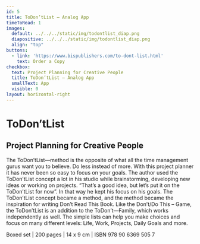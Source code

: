 ```yaml
---
id: 5
title: ToDon’tList — Analog App
timeToRead: 1
images:
  default: ../../../static/img/todontlist_diap.png
  diapositive: ../../../static/img/todontlist_diap.png
  align: "top"
buttons:
  - link: 'https://www.bispublishers.com/to-dont-list.html'
    text: Order a Copy
checkbox:
  text: Project Planning for Creative People
  title: ToDon’tList — Analog App
  smallText: App
  visible: 0
layout: horizontal-right
---
```


# To&#8203;Don’t&#8203;List

## Project Planning for Creative People

The ToDon’tList—method is the opposite of what all the time management gurus want you to believe. Do less instead of more. With this project planner it has never been so easy to focus on your goals. The author used the ToDon’tList concept a lot in his studio while brainstorming, developing new ideas or working on projects. “That’s a good idea, but let’s put it on the ToDon’tList for now”. In that way he kept his focus on his goals. The ToDon’tList concept became a method, and the method became the inspiration for writing Don’t Read This Book. Like the Don’t/Do This – Game, the ToDon’tList is an addition to the ToDon’t—Family, which works independently as well. The simple lists can help you make choices and focus on many different levels: Life, Work, Projects, Daily Goals and more.

Boxed set | 200 pages | 14 x 9 cm | ISBN 978 90 6369 505 7
